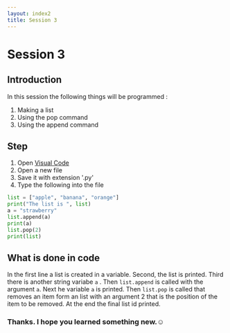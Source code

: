 ```yaml
---
layout: index2
title: Session 3
---
```


# Session 3
## Introduction
In this session the following things will be programmed :
1. Making a list
2. Using the pop command
3. Using the append command 
## Step
1.  Open [Visual Code](https://code.visualstudio.com/)
2. Open a new file
3. Save it with extension '.py' 
4. Type the following into the file
 
```python
list = ["apple", "banana", "orange"]
print("The list is ", list)
a = "strawberry"
list.append(a)
print(a)
list.pop(2)
print(list)
```
## What is done in code
In the first line a list is created in a variable. Second, the list is printed. Third there is another string variabe ```a``` . Then ```list.append``` is called with the argument ```a```. Next he variable ```a``` is printed. Then ```list.pop``` is called that removes an item form an list with an argument 2 that is the position of the item to be removed. At the end the final list id printed.
### Thanks. I hope you learned something new.☺ 
 
 
 
 
 
 
 
 
 
 
 

                    
                    

